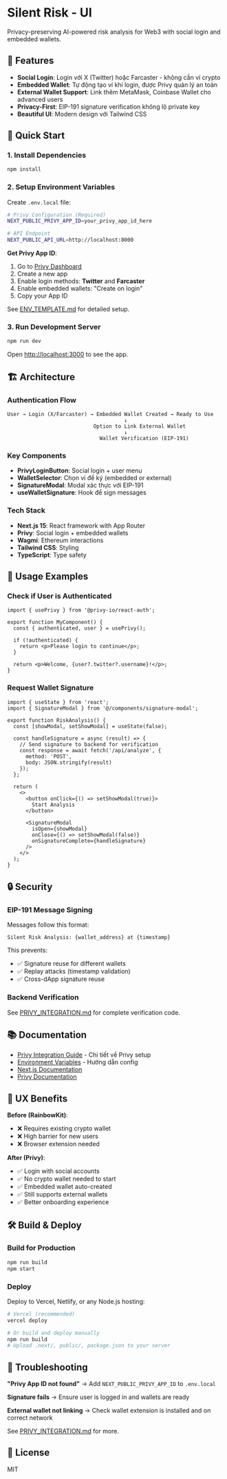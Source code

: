 # Silent Risk - UI

Privacy-preserving AI-powered risk analysis for Web3 with social login and embedded wallets.

## 🌟 Features

- **Social Login**: Login với X (Twitter) hoặc Farcaster - không cần ví crypto
- **Embedded Wallet**: Tự động tạo ví khi login, được Privy quản lý an toàn
- **External Wallet Support**: Link thêm MetaMask, Coinbase Wallet cho advanced users
- **Privacy-First**: EIP-191 signature verification không lộ private key
- **Beautiful UI**: Modern design với Tailwind CSS

## 🚀 Quick Start

### 1. Install Dependencies

```bash
npm install
```

### 2. Setup Environment Variables

Create `.env.local` file:

```bash
# Privy Configuration (Required)
NEXT_PUBLIC_PRIVY_APP_ID=your_privy_app_id_here

# API Endpoint
NEXT_PUBLIC_API_URL=http://localhost:8000
```

**Get Privy App ID**:
1. Go to [Privy Dashboard](https://dashboard.privy.io)
2. Create a new app
3. Enable login methods: **Twitter** and **Farcaster** 
4. Enable embedded wallets: "Create on login"
5. Copy your App ID

See [ENV_TEMPLATE.md](./ENV_TEMPLATE.md) for detailed setup.

### 3. Run Development Server

```bash
npm run dev
```

Open [http://localhost:3000](http://localhost:3000) to see the app.

## 🏗️ Architecture

### Authentication Flow

```
User → Login (X/Farcaster) → Embedded Wallet Created → Ready to Use
                                      ↓
                            Option to Link External Wallet
                                      ↓
                              Wallet Verification (EIP-191)
```

### Key Components

- **PrivyLoginButton**: Social login + user menu
- **WalletSelector**: Chọn ví để ký (embedded or external)
- **SignatureModal**: Modal xác thực với EIP-191
- **useWalletSignature**: Hook để sign messages

### Tech Stack

- **Next.js 15**: React framework with App Router
- **Privy**: Social login + embedded wallets
- **Wagmi**: Ethereum interactions
- **Tailwind CSS**: Styling
- **TypeScript**: Type safety

## 📖 Usage Examples

### Check if User is Authenticated

```tsx
import { usePrivy } from '@privy-io/react-auth';

export function MyComponent() {
  const { authenticated, user } = usePrivy();
  
  if (!authenticated) {
    return <p>Please login to continue</p>;
  }
  
  return <p>Welcome, {user?.twitter?.username}!</p>;
}
```

### Request Wallet Signature

```tsx
import { useState } from 'react';
import { SignatureModal } from '@/components/signature-modal';

export function RiskAnalysis() {
  const [showModal, setShowModal] = useState(false);
  
  const handleSignature = async (result) => {
    // Send signature to backend for verification
    const response = await fetch('/api/analyze', {
      method: 'POST',
      body: JSON.stringify(result)
    });
  };
  
  return (
    <>
      <button onClick={() => setShowModal(true)}>
        Start Analysis
      </button>
      
      <SignatureModal
        isOpen={showModal}
        onClose={() => setShowModal(false)}
        onSignatureComplete={handleSignature}
      />
    </>
  );
}
```

## 🔒 Security

### EIP-191 Message Signing

Messages follow this format:
```
Silent Risk Analysis: {wallet_address} at {timestamp}
```

This prevents:
- ✅ Signature reuse for different wallets
- ✅ Replay attacks (timestamp validation)
- ✅ Cross-dApp signature reuse

### Backend Verification

See [PRIVY_INTEGRATION.md](./PRIVY_INTEGRATION.md) for complete verification code.

## 📚 Documentation

- [Privy Integration Guide](./PRIVY_INTEGRATION.md) - Chi tiết về Privy setup
- [Environment Variables](./ENV_TEMPLATE.md) - Hướng dẫn config
- [Next.js Documentation](https://nextjs.org/docs)
- [Privy Documentation](https://docs.privy.io)

## 🎨 UX Benefits

**Before (RainbowKit)**:
- ❌ Requires existing crypto wallet
- ❌ High barrier for new users
- ❌ Browser extension needed

**After (Privy)**:
- ✅ Login with social accounts
- ✅ No crypto wallet needed to start
- ✅ Embedded wallet auto-created
- ✅ Still supports external wallets
- ✅ Better onboarding experience

## 🛠️ Build & Deploy

### Build for Production

```bash
npm run build
npm start
```

### Deploy

Deploy to Vercel, Netlify, or any Node.js hosting:

```bash
# Vercel (recommended)
vercel deploy

# Or build and deploy manually
npm run build
# Upload .next/, public/, package.json to your server
```

## 🐛 Troubleshooting

**"Privy App ID not found"**
→ Add `NEXT_PUBLIC_PRIVY_APP_ID` to `.env.local`

**Signature fails**
→ Ensure user is logged in and wallets are ready

**External wallet not linking**
→ Check wallet extension is installed and on correct network

See [PRIVY_INTEGRATION.md](./PRIVY_INTEGRATION.md#-troubleshooting) for more.

## 📝 License

MIT
